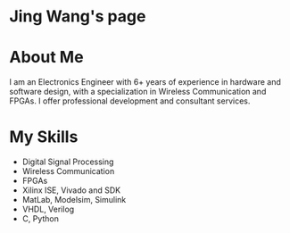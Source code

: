 # Jing Wang's page

# About Me

I am an Electronics Engineer with 6+ years of experience in hardware and
software design, with a specialization in Wireless Communication and FPGAs.
I offer professional development and consultant services.

# My Skills
- Digital Signal Processing
- Wireless Communication
- FPGAs
- Xilinx ISE, Vivado and SDK
- MatLab, Modelsim, Simulink
- VHDL, Verilog
- C, Python
